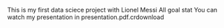 This is my first data sciece project with Lionel Messi All goal stat
You can watch my presentation in presentation.pdf.crdownload

